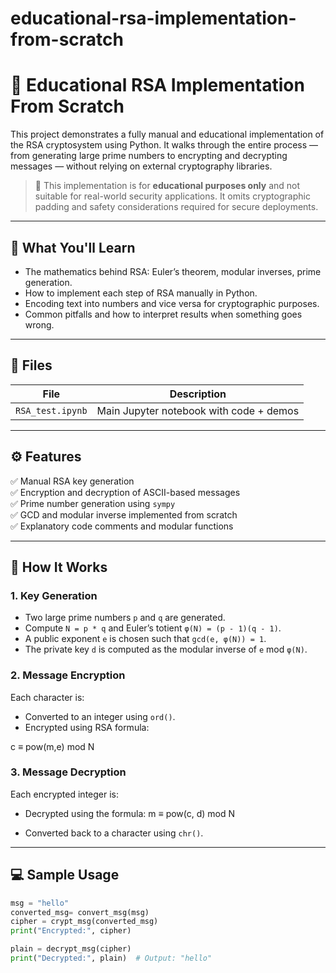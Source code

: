 # educational-rsa-implementation-from-scratch
# 🔐 Educational RSA Implementation From Scratch

This project demonstrates a fully manual and educational implementation of the RSA cryptosystem using Python. It walks through the entire process — from generating large prime numbers to encrypting and decrypting messages — without relying on external cryptography libraries.

> 📘 This implementation is for **educational purposes only** and not suitable for real-world security applications. It omits cryptographic padding and safety considerations required for secure deployments.

---

## 🧠 What You'll Learn

- The mathematics behind RSA: Euler’s theorem, modular inverses, prime generation.
- How to implement each step of RSA manually in Python.
- Encoding text into numbers and vice versa for cryptographic purposes.
- Common pitfalls and how to interpret results when something goes wrong.

---

## 📂 Files

| File               | Description                             |
|--------------------|-----------------------------------------|
| `RSA_test.ipynb`   | Main Jupyter notebook with code + demos |

---

## ⚙️ Features

✅ Manual RSA key generation  
✅ Encryption and decryption of ASCII-based messages  
✅ Prime number generation using `sympy`  
✅ GCD and modular inverse implemented from scratch  
✅ Explanatory code comments and modular functions  

---

## 🚀 How It Works

### 1. Key Generation
- Two large prime numbers `p` and `q` are generated.
- Compute `N = p * q` and Euler’s totient `φ(N) = (p - 1)(q - 1)`.
- A public exponent `e` is chosen such that `gcd(e, φ(N)) = 1`.
- The private key `d` is computed as the modular inverse of `e` mod `φ(N)`.

### 2. Message Encryption
Each character is:
- Converted to an integer using `ord()`.
- Encrypted using RSA formula:
  ```math
c ≡ pow(m,e) mod N

### 3. Message Decryption
Each encrypted integer is:
- Decrypted using the formula:
m ≡  pow(c, d) mod N

- Converted back to a character using `chr()`.

---

## 💻 Sample Usage

```python
msg = "hello"
converted_msg= convert_msg(msg)
cipher = crypt_msg(converted_msg)
print("Encrypted:", cipher)

plain = decrypt_msg(cipher)
print("Decrypted:", plain)  # Output: "hello"
